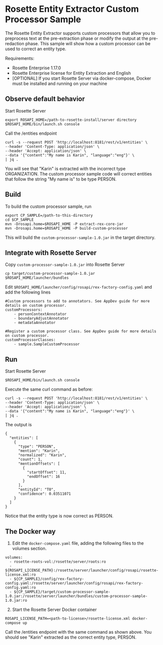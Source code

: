 # Rosette Entity Extractor Custom Processor Sample

The Rosette Entity Extractor supports custom processors that allow you to preprocess text at the pre-extraction phase or modify the output at the pre-redaction phase. This sample will show how a custom processor can be used to correct an entity type.

Requirements:
- Rosette Enterprise 1.17.0
- Rosette Enterprise license for Entity Extraction and English
- [OPTIONAL] If you start Rosette Server via docker-compose, Docker must be installed and running on your machine

## Observe default behavior

Start Rosette Server
```
export ROSAPI_HOME=/path-to-rosette-install/server directory
$ROSAPI_HOME/bin/launch.sh console
```
Call the /entities endpoint
```
curl -s --request POST 'http://localhost:8181/rest/v1/entities' \
--header 'Content-Type: application/json' \
--header 'Accept: application/json' \
--data '{"content":"My name is Karin", "language":"eng"}' \
| jq .
```
You will see that "Karin" is extracted with the incorrect type ORGANIZATION. The custom processor sample code will correct entities that follow the string "My name is" to be type PERSON.

## Build

To build the custom processor sample, run
```
export CP_SAMPLE=/path-to-this-directory
cd $CP_SAMPLE
mvn -Drosapi.home=$ROSAPI_HOME -P extract-rex-core-jar
mvn -Drosapi.home=$ROSAPI_HOME -P build-custom-processor
```

This will build the `custom-processor-sample-1.0.jar` in the target directory.

## Integrate with Rosette Server

Copy `custom-processor-sample-1.0.jar` into Rosette Server
```
cp target/custom-processor-sample-1.0.jar $ROSAPI_HOME/launcher/bundles
```

Edit `$ROSAPI_HOME/launcher/config/rosapi/rex-factory-config.yaml` and add the following lines

```
#Custom processors to add to annotators. See AppDev guide for more details on custom processor.
customProcessors:
    - personContextAnnotator
    - boundaryAdjustAnnotator
    - metadataAnnotator

#Register a custom processor class. See AppDev guide for more details on custom processor.
customProcessorClasses:
    - sample.SampleCustomProcessor
```

## Run

Start Rosette Server
```
$ROSAPI_HOME/bin/launch.sh console
```
Execute the same curl command as before: 
```
curl -s --request POST 'http://localhost:8181/rest/v1/entities' \
--header 'Content-Type: application/json' \
--header 'Accept: application/json' \
--data '{"content":"My name is Karin", "language":"eng"}' \
| jq .
``` 

The output is
```
{
  "entities": [
    {
      "type": "PERSON",
      "mention": "Karin",
      "normalized": "Karin",
      "count": 1,
      "mentionOffsets": [
        {
          "startOffset": 11,
          "endOffset": 16
        }
      ],
      "entityId": "T0",
      "confidence": 0.03511071
    }
  ]
}
```
Notice that the entity type is now correct as PERSON.


## The Docker way

1. Edit the `docker-compose.yaml` file, adding the following files to the volumes section.
```
volumes:
  - rosette-roots-vol:/rosette/server/roots:ro
  - ${ROSAPI_LICENSE_PATH}:/rosette/server/launcher/config/rosapi/rosette-license.xml:ro
  - ${CP_SAMPLE}/config/rex-factory-config.yaml:/rosette/server/launcher/config/rosapi/rex-factory-config.yaml:ro
  - ${CP_SAMPLE}/target/custom-processor-sample-1.0.jar:/rosette/server/launcher/bundles/custom-processor-sample-1.0.jar:ro
```

2. Start the Rosette Server Docker container
```
ROSAPI_LICENSE_PATH=<path-to-license>/rosette-license.xml docker-compose up
```

Call the /entities endpoint with the same command as shown above. You should see "Karin" extracted
as the correct entity type, PERSON.
